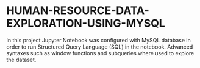 # HUMAN-RESOURCE-DATA-EXPLORATION-USING-MYSQL
In this project Jupyter Notebook was configured with MySQL database in order to run Structured Query Language (SQL) in the notebook.  Advanced syntaxes such as window functions and subqueries where used to explore the dataset.
